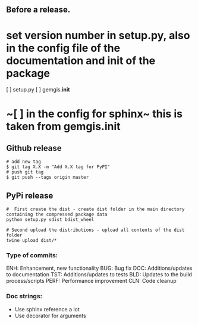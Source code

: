Before a release.
----------------
# set version number in setup.py, also in the config file of the documentation and init of the package
[ ] setup.py
[ ] gemgis.__init__
# ~[ ] in the config for sphinx~ this is taken from gemgis.__init__

Github release
--------------
    # add new tag
    $ git tag X.X -m "Add X.X tag for PyPI"
    # push git tag
    $ git push --tags origin master

PyPi release
------------
    #  First create the dist - create dist folder in the main directory containing the compressed package data
    python setup.py sdist bdist_wheel

    # Second upload the distributions - upload all contents of the dist folder
    twine upload dist/*


### Type of commits:

ENH: Enhancement, new functionality
BUG: Bug fix
DOC: Additions/updates to documentation
TST: Additions/updates to tests
BLD: Updates to the build process/scripts
PERF: Performance improvement
CLN: Code cleanup


### Doc strings:

- Use sphinx reference a lot
- Use decorator for arguments